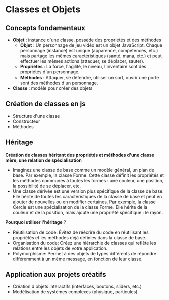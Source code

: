 # Classes et Objets

## Concepts fondamentaux

- **Objet** : instance d'une classe, possède des propriétés et des méthodes
  - **Objet** : Un personnage de jeu vidéo est un objet JavaScript. Chaque personnage (instance) est unique (apparence, compétences, etc.) mais partage les mêmes caractéristiques (santé, mana, etc.) et peut effectuer les mêmes actions (attaquer, se déplacer, sauter).
  - **Propriétés** : La force, l'agilité, le niveau, l'inventaire sont des propriétés d'un personnage.
  - **Méthodes** : Attaquer, se défendre, utiliser un sort, ouvrir une porte sont des méthodes d'un personnage.
- **Classe** : modèle pour créer des objets

## Création de classes en js

- Structure d'une classe
- Constructeur
- Méthodes

## Héritage

**Création de classes héritant des propriétés et méthodes d'une classe mère, une relation de spécialisation**

- Imaginez une classe de base comme un modèle général, un plan de base. Par exemple, la classe Forme. Cette classe définit les propriétés et les méthodes communes à toutes les formes : une couleur, une position, la possibilité de se déplacer, etc.
- Une classe dérivée est une version plus spécifique de la classe de base. Elle hérite de toutes les caractéristiques de la classe de base et peut en ajouter de nouvelles ou en modifier certaines. Par exemple, la classe Cercle est une spécialisation de la classe Forme. Elle hérite de la couleur et de la position, mais ajoute une propriété spécifique : le rayon.

**Pourquoi utiliser l'héritage** ?

- Réutilisation de code: Évitez de réécrire du code en réutilisant les propriétés et les méthodes déjà définies dans la classe de base.
- Organisation du code: Créez une hiérarchie de classes qui reflète les relations entre les objets de votre application.
- Polymorphisme: Permet à des objets de types différents de répondre différemment à un même message, en fonction de leur classe.

## Application aux projets créatifs

- Création d'objets interactifs (interfaces, boutons, sliders, etc.)
- Modélisation de systèmes complexes (physique, particules)
